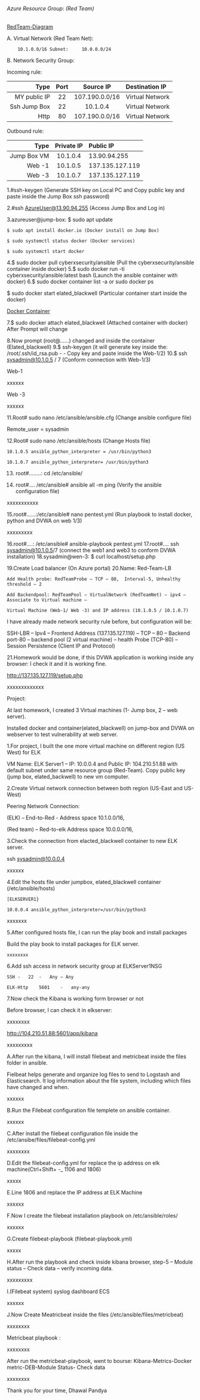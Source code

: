 ######  Azure Resource Group: (Red Team) #######

[RedTeam-Diagram](https://github.com/DhawalPandya/CyberSecurity/blob/main/Screenshot/RedTeam-Diagram.png)

A.	Virtual Network (Red Team Net):

		10.1.0.0/16	Subnet:		10.0.0.0/24

B.	Network Security Group: 

Incoming rule: 

| Type              | Port    | Source IP           | Destination IP    |
|------------------:|:-------:|:-------------------:|:------------------|
|  MY public IP     | 22      | 107.190.0.0/16	    |Virtual Network    |
|  Ssh Jump Box     |  22     |   10.1.0.4	    |Virtual Network    |
|  Http             |  80     | 107.190.0.0/16      |Virtual Network    |

Outbound rule:	 
	          
| Type  		|Private IP   	      | Public IP               |
|----------------------:|:-------------------:|:------------------------|
|Jump Box VM	        | 10.1.0.4            |13.90.94.255             |
| Web -1		| 10.1.0.5	      |137.135.127.119          |
| Web -3  		| 10.1.0.7	      |137.135.127.119          |
               

1.#ssh-keygen (Generate SSH key on Local PC and Copy public key and paste inside the Jump Box ssh password)

2.#ssh AzureUser@13.90.94.255 (Access Jump Box and Log in)

3.azureuser@jump-box: $ sudo apt update

    $ sudo apt install docker.io (Docker install on Jump Box)
    
    $ sudo systemctl status docker (Docker services)
   
    $ sudo systemctl start docker
   
4.$ sudo docker pull cyberxsecurity/ansible (Pull the cyberxsecurity/ansible container inside docker) 
5.$ sudo docker run  -ti cyberxsecurity/ansible:latest bash (Launch the ansible container with docker)
6.$ sudo docker container list -a      or  sudo docker ps

  $ sudo docker start elated_blackwell (Particular container start inside the docker) 
    
 [Docker Container]()
 
7.$ sudo docker attach elated_blackwell (Attached container with docker) After Prompt will change 
       
8.Now prompt (root@......) changed and inside the container (Elated_blackwell)
9.$ ssh-keygen (it will generate key inside the: /root/.ssh/id_rsa.pub - - Copy key and paste inside the Web-1/2)
10.$ ssh sysadmin@10.1.0.5 / 7 (Conform connection with Web-1/3)

Web-1
 
 xxxxxx
 
Web -3

 xxxxxx
 
11.Root# sudo nano /etc/ansible/ansible.cfg 	(Change ansible configure file)

   Remote_user = sysadmin

12.Root# sudo nano /etc/ansible/hosts		(Change Hosts file)

	10.1.0.5 ansible_python_interpreter = /usr/bin/python3
	
	10.1.0.7 ansible_python_interpreter= /usr/bin/python3
 
13. root#........: cd /etc/ansible/

14. root#.... /etc/ansible# ansible all -m ping 	(Verify the ansible configuration file)

xxxxxxxxxxx
 
15.root#......:/etc/ansible# nano pentest.yml 		(Run playbook to install docker, python and DVWA on web 1/3)

   xxxxxxxxx
 
16.root#....: /etc/ansible# ansible-playbook pentest.yml
17.root#.... ssh sysadmin@10.1.0.5/7  (connect the web1 and web3 to conform DVWA installation)
18.sysadmin@wen-3: $ curl localhost/setup.php

19.Create Load balancer (On Azure portal)
20.Name: Red-Team-LB

	Add Health probe: RedTeamProbe – TCP – 80,  Interval-5, Unhealthy threshold – 2
    
	Add Backendpool: RedTeamPool – VirtualNetwork (RedTeamNet) – ipv4 – Associate to Virtual machine – 
    
	Virtual Machine (Web-1/ Web -3) and IP address (10.1.0.5 / 10.1.0.7)
	
 I have already made network security rule before, but configuration will be: 

SSH-LBR – Ipv4 – Frontend Address (137.135.127.119) – TCP – 80 – Backend port-80 – backend pool (2 virtual machine) – health 		Probe (TCP-80) – Session Persistence (Client IP and Protocol)

21.Homework would be done, if this DVWA application is working inside any browser: I check it and it is working fine. 

   http://137.135.127.119/setup.php
 
xxxxxxxxxxxxx

Project: 

At last homework, I created 3 Virtual machines (1- Jump box, 2 – web server).

Installed docker and container(elated_blackwell) on jump-box and DVWA on webserver to test vulnerability at web server.

1.For project, I built the one more virtual machine on different region (US West) for ELK

VM Name: 	ELK Server1 – IP: 10.0.0.4 and Public IP: 104.210.51.88 with default subnet under same resource group (Red-Team). Copy public key (jump box, elated_backwell) to new vm computer.

2.Create Virtual network connection between both region (US-East and US-West)

Peering Network Connection: 

(ELK) – End-to-Red	-	 Address space 10.1.0.0/16, 	

(Red team) – Red-to-elk	Address space 10.0.0.0/16,

3.Check the connection from elacted_blackwell container to new ELK server.

 ssh sysadmin@10.0.0.4
   
 xxxxxx
 
4.Edit the hosts file under jumpbox, elated_blackwell container (/etc/ansible/hosts)
    
    [ELKSERVER1}

	10.0.0.4 ansible_python_interpreter=/usr/bin/python3
 
 xxxxxxx
 
5.After configured hosts file, I can run the play book and install packages

  Build the play book to install packages for ELK server.
 	
    xxxxxxxx
    
6.Add ssh access in network security group at ELKServer1NSG
	
    SSH	-	22	-	Any – Any
	
    ELK-Http	5601	-	any-any
    
7.Now check the Kibana is working form browser or not

 Before browser, I can check it in elkserver: 
 
  xxxxxxxx

http://104.210.51.88:5601/app/kibana

 xxxxxxxxx
 
A.After run the kibana, I will install filebeat and metricbeat inside the files folder in ansible.

Fielbeat helps generate and organize log files to send to Logstash and Elasticsearch. It log information about the file system, including which files have changed and when.

xxxxxx
 
B.Run the Filebeat configuration file templete on ansible container.
 
 xxxxxx

C.After install the filebeat configuration file inside the /etc/ansibe/files/filebeat-config.yml
 
 xxxxxxxx
 
D.Edit the filebeat-config.yml  for replace the ip address on elk machine(Ctrl+Shift+ -_ 1106 and 1806)
 
 xxxxx

E.Line 1806 and replace the IP address at ELK Machine
 
 xxxxxx
 
F.Now I create the filebeat installation playbook on /etc/ansible/roles/
 
 xxxxxx
 
G.Create filebeat-playbook (filebeat-playbook.yml)
 
 xxxxx
 
H.After run the playbook and check inside kibana browser, step-5 – Module status – Check data – verify incoming data.
 
  xxxxxxxxx

I.(Filebeat system) syslog dashboard ECS

xxxxxx

J.Now Create Meatricbeat inside the files (/etc/ansible/files/metricbeat)

xxxxxxxx

 
 
 
 


Metricbeat playbook :
 
 xxxxxxxx

After run the metricbeat-playbook, went to bourse:  Kibana-Metrics-Docker metric-DEB-Module Status- Check data
 
 xxxxxxxx
 


 
Thank you for your time,
Dhawal Pandya
